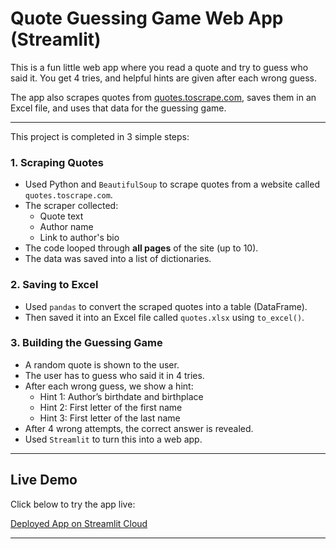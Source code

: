 #  Quote Guessing Game Web App (Streamlit)

This is a fun little web app where you read a quote and try to guess who said it. You get 4 tries, and helpful hints are given after each wrong guess.

The app also scrapes quotes from [quotes.toscrape.com](http://quotes.toscrape.com), saves them in an Excel file, and uses that data for the guessing game.

---

This project is completed in 3 simple steps:

### 1. **Scraping Quotes**
- Used Python and `BeautifulSoup` to scrape quotes from a website called `quotes.toscrape.com`.
- The scraper collected:
  - Quote text
  - Author name
  - Link to author's bio
- The code looped through **all pages** of the site (up to 10).
- The data was saved into a list of dictionaries.

### 2. **Saving to Excel**
- Used `pandas` to convert the scraped quotes into a table (DataFrame).
- Then  saved it into an Excel file called `quotes.xlsx` using `to_excel()`.

### 3. **Building the Guessing Game**
- A random quote is shown to the user.
- The user has to guess who said it in 4 tries.
- After each wrong guess, we show a hint:
  - Hint 1: Author’s birthdate and birthplace
  - Hint 2: First letter of the first name
  - Hint 3: First letter of the last name
- After 4 wrong attempts, the correct answer is revealed.
- Used `Streamlit` to turn this into a web app.

---

##  Live Demo

Click below to try the app live:

 [Deployed App on Streamlit Cloud](https://quotes-guessing-game.streamlit.app/)

---



